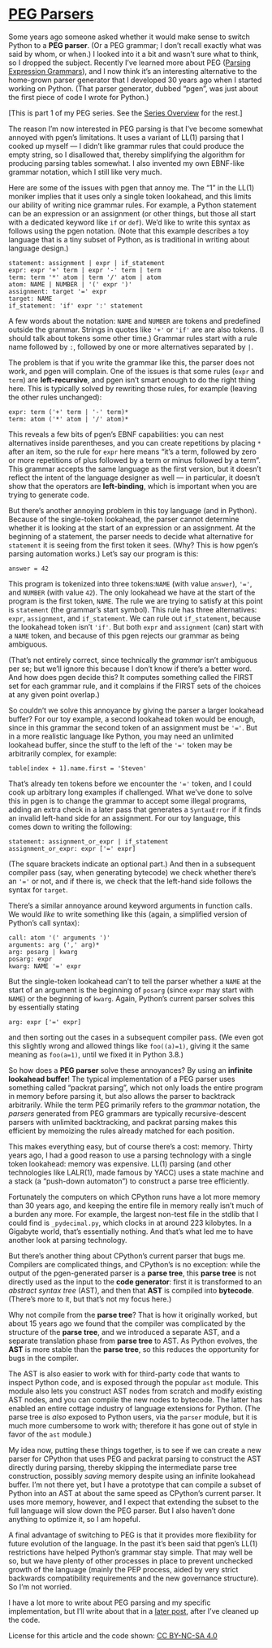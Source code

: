# [PEG Parsers](https://medium.com/@gvanrossum_83706/peg-parsers-7ed72462f97c)

Some years ago someone asked whether it would make sense to switch Python to a **PEG parser**. (Or a PEG grammar; I don’t recall exactly what was said by whom, or when.) I looked into it a bit and wasn’t sure what to think, so I dropped the subject. Recently I’ve learned more about PEG ([Parsing Expression Grammars](https://en.wikipedia.org/wiki/Parsing_expression_grammar)), and I now think it’s an interesting alternative to the home-grown parser generator that I developed 30 years ago when I started working on Python. (That parser generator, dubbed “pgen”, was just about the first piece of code I wrote for Python.)

[This is part 1 of my PEG series. See the [Series Overview](https://medium.com/@gvanrossum_83706/peg-parsing-series-de5d41b2ed60?sk=0a7ce9003b13aae8126a4a23812eb035) for the rest.]

The reason I’m now interested in PEG parsing is that I’ve become somewhat annoyed with pgen’s limitations. It uses a variant of LL(1) parsing that I cooked up myself — I didn’t like grammar rules that could produce the empty string, so I disallowed that, thereby simplifying the algorithm for producing parsing tables somewhat. I also invented my own EBNF-like grammar notation, which I still like very much.

Here are some of the issues with pgen that annoy me. The “1” in the LL(1) moniker implies that it uses only a single token lookahead, and this limits our ability of writing nice grammar rules. For example, a Python statement can be an expression or an assignment (or other things, but those all start with a dedicated keyword like `if` or `def`). We’d like to write this syntax as follows using the pgen notation. (Note that this example describes a toy language that is a tiny subset of Python, as is traditional in writing about language design.)

```
statement: assignment | expr | if_statement
expr: expr '+' term | expr '-' term | term
term: term '*' atom | term '/' atom | atom
atom: NAME | NUMBER | '(' expr ')'
assignment: target '=' expr
target: NAME
if_statement: 'if' expr ':' statement
```

A few words about the notation: `NAME` and `NUMBER` are tokens and predefined outside the grammar. Strings in quotes like `'+'` or `'if'` are are also tokens. (I should talk about tokens some other time.) Grammar rules start with a rule name followed by `:`, followed by one or more alternatives separated by `|`.

The problem is that if you write the grammar like this, the parser does not work, and pgen will complain. One of the issues is that some rules (`expr` and `term`) are **left-recursive**, and pgen isn’t smart enough to do the right thing here. This is typically solved by rewriting those rules, for example (leaving the other rules unchanged):

```
expr: term ('+' term | '-' term)*
term: atom ('*' atom | '/' atom)*
```

This reveals a few bits of pgen’s EBNF capabilities: you can nest alternatives inside parentheses, and you can create repetitions by placing `*` after an item, so the rule for `expr` here means “it’s a term, followed by zero or more repetitions of plus followed by a term or minus followed by a term”. This grammar accepts the same language as the first version, but it doesn’t reflect the intent of the language designer as well — in particular, it doesn’t show that the operators are **left-binding**, which is important when you are trying to generate code.

But there’s another annoying problem in this toy language (and in Python). Because of the single-token lookahead, the parser cannot determine whether it is looking at the start of an expression or an assignment. At the beginning of a statement, the parser needs to decide what alternative for `statement` it is seeing from the first token it sees. (Why? This is how pgen’s parsing automation works.) Let’s say our program is this:

```
answer = 42
```

This program is tokenized into three tokens:`NAME` (with value `answer`), `'='`, and `NUMBER` (with value `42`). The only lookahead we have at the start of the program is the first token, `NAME`. The rule we are trying to satisfy at this point is `statement` (the grammar’s start symbol). This rule has three alternatives: `expr`, `assignment`, and `if_statement`. We can rule out `if_statement`, because the lookahead token isn’t `'if'`. But both `expr` and `assignment` (can) start with a `NAME` token, and because of this pgen rejects our grammar as being ambiguous.

(That’s not entirely correct, since technically the *grammar* isn’t ambiguous per se; but we’ll ignore this because I don’t know if there’s a better word. And how does pgen decide this? It computes something called the FIRST set for each grammar rule, and it complains if the FIRST sets of the choices at any given point overlap.)

So couldn’t we solve this annoyance by giving the parser a larger lookahead buffer? For our toy example, a second lookahead token would be enough, since in this grammar the second token of an assignment must be `'='`. But in a more realistic language like Python, you may need an unlimited lookahead buffer, since the stuff to the left of the `'='` token may be arbitrarily complex, for example:

```
table[index + 1].name.first = 'Steven'
```

That’s already ten tokens before we encounter the `'='` token, and I could cook up arbitrary long examples if challenged. What we’ve done to solve this in pgen is to change the grammar to accept some illegal programs, adding an extra check in a later pass that generates a `SyntaxError` if it finds an invalid left-hand side for an assignment. For our toy language, this comes down to writing the following:

```
statement: assignment_or_expr | if_statement
assignment_or_expr: expr ['=' expr]
```

(The square brackets indicate an optional part.) And then in a subsequent compiler pass (say, when generating bytecode) we check whether there’s an `'='` or not, and if there is, we check that the left-hand side follows the syntax for `target`.

There’s a similar annoyance around keyword arguments in function calls. We would *like* to write something like this (again, a simplified version of Python’s call syntax):

```
call: atom '(' arguments ')'
arguments: arg (',' arg)*
arg: posarg | kwarg
posarg: expr
kwarg: NAME '=' expr
```

But the single-token lookahead can’t to tell the parser whether a `NAME` at the start of an argument is the beginning of `posarg` (since `expr` may start with `NAME`) or the beginning of `kwarg`. Again, Python’s current parser solves this by essentially stating

```
arg: expr ['=' expr]
```

and then sorting out the cases in a subsequent compiler pass. (We even got this slightly wrong and allowed things like `foo((a)=1)`, giving it the same meaning as `foo(a=1)`, until we fixed it in Python 3.8.)

So how does a **PEG parser** solve these annoyances? By using an **infinite lookahead buffer**! The typical implementation of a PEG parser uses something called “packrat parsing”, which not only loads the entire program in memory before parsing it, but also allows the parser to backtrack arbitrarily. While the term PEG primarily refers to the *grammar* notation, the *parsers* generated from PEG grammars are typically recursive-descent parsers with unlimited backtracking, and packrat parsing makes this efficient by memoizing the rules already matched for each position.

This makes everything easy, but of course there’s a cost: memory. Thirty years ago, I had a good reason to use a parsing technology with a single token lookahead: memory was expensive. LL(1) parsing (and other technologies like LALR(1), made famous by YACC) uses a state machine and a stack (a “push-down automaton”) to construct a parse tree efficiently.

Fortunately the computers on which CPython runs have a lot more memory than 30 years ago, and keeping the entire file in memory really isn’t much of a burden any more. For example, the largest non-test file in the stdlib that I could find is `_pydecimal.py`, which clocks in at around 223 kilobytes. In a Gigabyte world, that’s essentially nothing. And that’s what led me to have another look at parsing technology.

But there’s another thing about CPython’s current parser that bugs me. Compilers are complicated things, and CPython’s is no exception: while the output of the pgen-generated parser is a **parse tree**, this **parse tree** is not directly used as the input to the **code generator**: first it is transformed to an *abstract syntax tree* (AST), and then that **AST** is compiled into **bytecode**. (There’s more to it, but that’s not my focus here.)

Why not compile from the **parse tree**? That is how it originally worked, but about 15 years ago we found that the compiler was complicated by the structure of the **parse tree**, and we introduced a separate AST, and a separate translation phase from **parse tree** to AST. As Python evolves, the **AST** is more stable than the **parse tree**, so this reduces the opportunity for bugs in the compiler.

The AST is also easier to work with for third-party code that wants to inspect Python code, and is exposed through the popular `ast` module. This module also lets you construct AST nodes from scratch and modify existing AST nodes, and you can compile the new nodes to bytecode. The latter has enabled an entire cottage industry of language extensions for Python. (The parse tree is *also* exposed to Python users, via the `parser` module, but it is much more cumbersome to work with; therefore it has gone out of style in favor of the `ast` module.)

My idea now, putting these things together, is to see if we can create a new parser for CPython that uses PEG and packrat parsing to construct the AST directly during parsing, thereby skipping the intermediate parse tree construction, possibly *saving* memory despite using an infinite lookahead buffer. I’m not there yet, but I have a prototype that can compile a subset of Python into an AST at about the same speed as CPython’s current parser. It uses more memory, however, and I expect that extending the subset to the full language will slow down the PEG parser. But I also haven’t done anything to optimize it, so I am hopeful.

A final advantage of switching to PEG is that it provides more flexibility for future evolution of the language. In the past it’s been said that pgen’s LL(1) restrictions have helped Python’s grammar stay simple. That may well be so, but we have plenty of other processes in place to prevent unchecked growth of the language (mainly the PEP process, aided by very strict backwards compatibility requirements and the new governance structure). So I’m not worried.

I have a lot more to write about PEG parsing and my specific implementation, but I’ll write about that in a [later post](https://medium.com/@gvanrossum_83706/building-a-peg-parser-d4869b5958fb), after I’ve cleaned up the code.

License for this article and the code shown: [CC BY-NC-SA 4.0](https://creativecommons.org/licenses/by-nc-sa/4.0/)